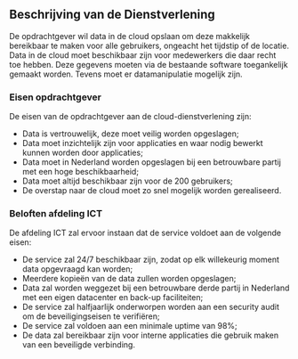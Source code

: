 ## Beschrijving van de Dienstverlening

De opdrachtgever wil data in de cloud opslaan om deze makkelijk bereikbaar te maken voor alle gebruikers, ongeacht het tijdstip of de locatie. Data in de cloud moet beschikbaar zijn voor medewerkers die daar recht toe hebben. Deze gegevens moeten via de bestaande software toegankelijk gemaakt worden. Tevens moet er datamanipulatie mogelijk zijn.

### Eisen opdrachtgever

De eisen van de opdrachtgever aan de cloud-dienstverlening zijn:

- Data is vertrouwelijk, deze moet veilig worden opgeslagen;
- Data moet inzichtelijk zijn voor applicaties en waar nodig bewerkt kunnen worden door applicaties;
- Data moet in Nederland worden opgeslagen bij een betrouwbare partij met een hoge beschikbaarheid;
- Data moet altijd beschikbaar zijn voor de 200 gebruikers;
- De overstap naar de cloud moet zo snel mogelijk worden gerealiseerd.

### Beloften afdeling ICT

De afdeling ICT zal ervoor instaan dat de service voldoet aan de volgende eisen:

- De service zal 24/7 beschikbaar zijn, zodat op elk willekeurig moment data opgevraagd kan worden;
- Meerdere kopieën van de data zullen worden opgeslagen;
- Data zal worden weggezet bij een betrouwbare derde partij in Nederland met een eigen datacenter en back-up faciliteiten;
- De service zal halfjaarlijk onderworpen worden aan een security audit om de beveiligingseisen te verifiëren;
- De service zal voldoen aan een minimale uptime van 98%;
- De data zal bereikbaar zijn voor interne applicaties die gebruik maken van een beveiligde verbinding.
